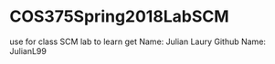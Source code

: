 # COS375Spring2018LabSCM
use for class SCM lab to learn get
Name: Julian Laury
Github Name: JulianL99
